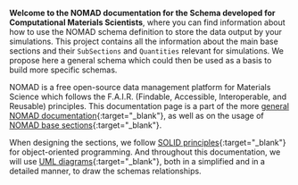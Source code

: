
<!-- This is the force-directed graph using Cytoscape
    <div id="cy"></div>
-->

**Welcome to the NOMAD documentation for the Schema developed for Computational Materials Scientists**, where you can find information about how to use the NOMAD schema definition to store the data output by your simulations.
This project contains all the information about the main base sections and their `SubSections` and `Quantities` relevant for simulations. We propose here a general schema which could then be used as a basis to build more specific schemas.

NOMAD is a free open-source data management platform for Materials Science which follows the F.A.I.R. (Findable, Accessible, Interoperable, and Reusable) principles. This documentation page is a part of the more [general NOMAD documentation](https://nomad-lab.eu/prod/v1/staging/docs/){:target="_blank"}, as well as on the usage of [NOMAD base sections](https://nomad-lab.eu/prod/v1/staging/docs/howto/customization/base_sections.html){:target="_blank"}.

When designing the sections, we follow [SOLID principles](https://www.geeksforgeeks.org/solid-principle-in-programming-understand-with-real-life-examples/){:target="_blank"} for object-oriented programming. And throughout this documentation, we will use [UML diagrams](https://en.wikipedia.org/wiki/Class_diagram){:target="_blank"}, both in a simplified and in a detailed manner, to draw the schemas relationships.
